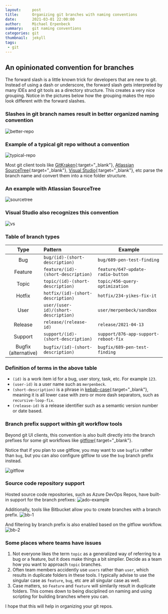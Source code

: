 ```yaml
---
layout:     post
title:      Organizing git branches with naming conventions
date:       2021-03-01 22:00:00
author:     Michael Erpenbeck
summary:    git naming conventions
categories: git
thumbnail:  jekyll
tags:
 - git
---
```


## An opinionated convention for branches

The forward slash is a little known trick for developers that are new to git.  Instead of using a dash or underscore, the forward slash gets interpreted by many IDEs and git tools as a directory structure.  This creates a very nice grouping.  Notice in the pictures below how the grouping makes the repo look different with the forward slashes.

### Slashes in git branch names result in better organized naming convention

![better-repo](/assets/2021-03-01-git-naming-conventions/better-repo.png)

### Example of a typical git repo without a convention

![typical-repo](/assets/2021-03-01-git-naming-conventions/typical-repo.png)

Most git client tools like [GitKraken](https://www.gitkraken.com/){:target="_blank"}, [Atlassian SourceTree](https://www.sourcetreeapp.com/){:target="_blank"}, [Visual Studio](https://visualstudio.microsoft.com/){:target="_blank"}, etc parse the branch name and convert them into a nice folder structure.

### An example with Atlassian SourceTree

![sourcetree](/assets/2021-03-01-git-naming-conventions/sourcetree.png)

### Visual Studio also recognizes this convention

![vs](/assets/2021-03-01-git-naming-conventions/visual-studio.png)

### Table of branch types

| Type | Pattern | Example |
|:-:|:--|--|
| Bug | `bug/(id)-(short-description)` | `bug/689-pen-test-finding` |
| Feature | `feature/(id)-(short-description)` | `feature/647-update-radio-button` |
| Topic | `topic/(id)-(short-description)` | `topic/456-query-optimization` |
| Hotfix | `hotfix/(id)-(short-description)` | `hotfix/234-yikes-fix-it` |
| User | `user/(user-id)/(short-description)` | `user/merpenbeck/sandbox` |
| Release | `release/(release-id)` | `release/2021-04-13`|
| Support | `support/(id)-(short-description)` | `support/876-app-support-reboot-fix`|
| Bugfix (alternative) | `bugfix/(id)-(short-description)` | `bugfix/689-pen-test-finding` |

### Definition of terms in the above table

- `(id)` is a work item id for a bug, user story, task, etc. For example `123`.
- `(user-id)` is a user name such as `merpenbeck`.
- `(short-description)` is a phrase in [kebab-case](https://betterprogramming.pub/string-case-styles-camel-pascal-snake-and-kebab-case-981407998841){:target="_blank"}, meaning it is all lower case with zero or more dash separators, such as `recursive-loop-fix`.
- `(release-id)` is a release identifier such as a semantic version number or date based.

### Branch prefix support within git workflow tools

Beyond git UI clients, this convention is also built directly into the branch prefixes for some git workflows like [gitflow](https://www.atlassian.com/git/tutorials/comparing-workflows/gitflow-workflow){:target="_blank"}.

Notice that if you plan to use gitflow, you may want to use `bugfix` rather than `bug`, but you can also configure gitflow to use the `bug` branch prefix instead.

![gitflow](/assets/2021-03-01-git-naming-conventions/gitflow.png)

### Source code repository support

Hosted source code repositories, such as Azure DevOps Repos, have built-in support for the branch prefixes:
![ado-example](/assets/2021-03-01-git-naming-conventions/ado-example.png)

Additionally, tools like Bitbucket allow you to create branches with a branch prefix.
![bb-1](/assets/2021-03-01-git-naming-conventions/bb-1.png)

And filtering by branch prefix is also enabled based on the gitflow workflow.
![bb-2](/assets/2021-03-01-git-naming-conventions/bb-2.png)

### Some places where teams have issues

1. Not everyone likes the term `topic` as a generalized way of referring to a bug or a feature, but it does make things a bit simplier.  Decide as a team how you want to approach `topic` branches.
2. Often team members accidently use `users` rather than `user`, which results in duplicate folders in these tools.  I typically advise to use the singular case as `feature`, `bug`, etc are all singular case as well.
3. Case matters, so `Feature` and `feature` will similarily result in duplicate folders.  This comes down to being disciplined on naming and using scripting for building branches where you can.

I hope that this will help in organizing your git repos.
